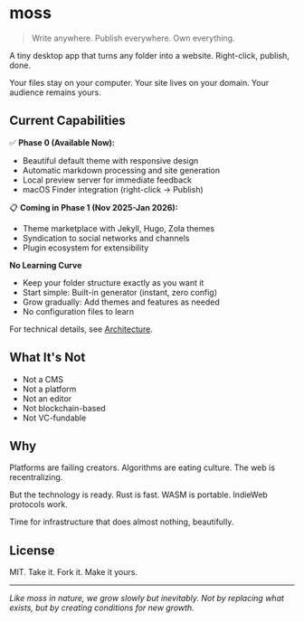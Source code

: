 # moss

> Write anywhere. Publish everywhere. Own everything.

A tiny desktop app that turns any folder into a website. Right-click, publish, done.

Your files stay on your computer. Your site lives on your domain. Your audience remains yours.

## Current Capabilities

✅ **Phase 0 (Available Now):**

- Beautiful default theme with responsive design
- Automatic markdown processing and site generation
- Local preview server for immediate feedback
- macOS Finder integration (right-click → Publish)

📋 **Coming in Phase 1 (Nov 2025-Jan 2026):**

- Theme marketplace with Jekyll, Hugo, Zola themes
- Syndication to social networks and channels
- Plugin ecosystem for extensibility

**No Learning Curve**

- Keep your folder structure exactly as you want it
- Start simple: Built-in generator (instant, zero config)
- Grow gradually: Add themes and features as needed
- No configuration files to learn

For technical details, see [Architecture](architecture.md).

## What It's Not

- Not a CMS
- Not a platform
- Not an editor
- Not blockchain-based
- Not VC-fundable

## Why

Platforms are failing creators. Algorithms are eating culture. The web is recentralizing.

But the technology is ready. Rust is fast. WASM is portable. IndieWeb protocols work.

Time for infrastructure that does almost nothing, beautifully.

## License

MIT. Take it. Fork it. Make it yours.

---

_Like moss in nature, we grow slowly but inevitably. Not by replacing what exists, but by creating conditions for new growth._

